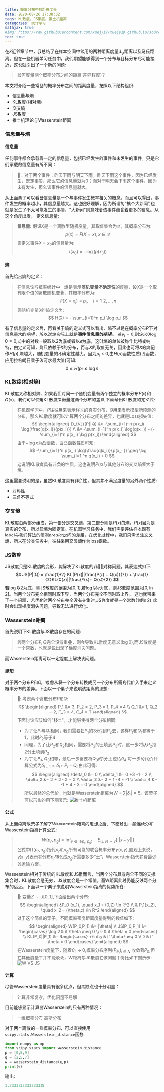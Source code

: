 ```yaml
---
title: 概率分布中的距离度量
date: 2020-08-26 17:38:32 
tags: KL散度，JS散度，推土机距离
categories: 统计学习
mathjax: true
#img: https://raw.githubusercontent.com/xuejy19/xuejy19.github.io/source/thumbnail/wdistance.png
toc: true
---
```

在$k$近邻章节中，我总结了在样本空间中常用的两种距离度量:$L_p$距离以及马氏距离。但在一些机器学习任务中，我们期望能够得到一个分布与目标分布尽可能接近，这也就引出了一个新的问题:
> 如何度量两个概率分布之间的距离(差异程度)？

本文将介绍一些常见的概率分布之间的距离度量，按照以下结构组织:
- 信息量与熵
- KL散度(相对熵)
- 交叉熵
- JS散度
- 推土机理论与Wasserstein距离
<!--more-->

### 信息量与熵 
#### 信息量
任何事件都会承载着一定的信息量，包括已经发生的事件和未发生的事件，只是它们承载的信息量有所不同：
> 🌰：对于两个事件：昨天下雨与明天下雨。昨天下雨这个事件，因为已经发生，既定事实，那么它的信息量就为0；而对于明天会下雨这个事件，因为未有发生，那么该事件的信息量就大。

从上面栗子可以看出信息量是一个与事件发生概率相关的概念，而且可以得出，事件发生的概率越小，其信息量越大。这也很好理解，因为所谓的“搞个大新闻”,也就是发生了不太可能发生的事情，"大新闻"则意味着该事件蕴含着更多的信息。从这个角度出发， 定义信息量:
> **信息量:** 假设$X$是一个离散型随机变量，其取值集合为$\mathcal{X}$，其概率分布为:
> $$
    p(x) = P(X = x), x \in \mathcal{X}
> $$
> 则定义事件$X = x_0$的信息量为:
> $$
    I(x_0) = -\log(p(x_0))
> $$

#### 熵 
首先给出熵的定义：
> 在信息论与概率统计中，熵是表示**随机变量不确定性**的度量，设$X$是一个取有限个值的离散随机变量，其概率分布为:
> $$
    P(X = x_i) = p_i, \quad i =1,2,\dots,n
> $$
则随机变量$X$的熵定义为:
$$
    H(X) = - \sum_{i=1}^n p_i \log p_i 
$$

有了信息量的定义后，再看关于熵的定义式可以看出，熵不过是在概率分布$P$下对信息量求的期望，所以说熵实际上就是**事件信息量的期望**。
若$p_i = 0$,则定义$0\log 0 =0$,式中的对数一般取以2为底或者以$e$为底，这时熵的单位被称作比特或纳特，由定义可知，熵只依赖于$X$的分布，而与$X$的取值无关，因此也可将$X$的熵记作$H(p)$,熵越大，随机变量的不确定性越大。因为$p_i \leq 0$,由$H(p)$函数性质(凹函数，应用拉格朗日乘子法可求最大值)可知:
$$
    0 \leq H(p) \leq \log n
$$

### KL散度(相对熵)
KL散度又称相对熵，如果我们对同一个随机变量有两个独立的概率分布$P(x)$和$Q(x)$，我们可以使用KL散度来衡量这两个分布的差异,下面给出KL散度的定义式:
> 在机器学习中，$P$往往用来表示样本的真实分布，$Q$用来表示模型所预测的分布，那么$KL$散度就可以计算两个分布之间的差异，也就是Loss损失值:
> $$
    \begin{aligned}
         D_{KL}(P||Q) &= -\sum_{i=1}^n p(x_i) \log(\frac{q(x_i)}{p(x_i)}) \\
            &= -\sum_{i=1}^n p(x_i) \log(q(x_i)) - (-\sum_{i=1}^n p(x_i) \log p(x_i))
    \end{aligned}
> $$
> 由于$-\log x$为凸函数，由凸函数性质可知:
> $$
     -\sum_{i=1}^n p(x_i) \log(\frac{q(x_i)}{p(x_i)}) \geq  \log \sum_{i=1}^n q(x_i) = 0 
> $$
> 这说明KL散度具有非负的性质，这也说明$P(x)$与其他分布的交叉熵恒大于熵。

这里需要说明的是，虽然KL散度具有非负性，但其并不满足度量的另外两个性质:
- 对称性
- 三角不等式

### 交叉熵
KL散度由两部分组成，第一部分是交叉熵，第二部分则是$P(x)$的熵，$P(x)$因为是真实的分布，所以其熵为固定值。在机器学习任务中，我们需要评估样本固有label与我们算法的预测$predict$之间的差距，在优化过程中，我们只需关注交叉熵，所以在分类任务中，往往采用交叉熵作为loss函数。

### JS散度 
JS散度只是KL散度的变形，其解决了KL散度的非对称问题，其表达式如下:
$$
    JS(P||Q) = \frac{1}{2} KL(P(x)||\frac{P(x) + Q(x)}{2}) + \frac{1}{2}KL(Q(x)||\frac{P(x)+ Q(x)}{2})
$$
若$\log$以2为底，则JS散度的范围为$[0,1]$,若$\log$以$e$为底，则JS散度范围为$[0,\ln 2]$。当两个分布完全相同时取下界，当两个分布完全不同时取上界。
这也就带来了一个问题，若优化时两个分布完全没有交集时,JS散度就是一个常数($1$或$\ln 2$),此时会出现梯度消失问题，导致无法进行优化。

### Wasserstein距离
首先说明下KL散度与JS散度存在的问题:
> 若两个分布$P,Q$完全没有重叠，则会导致KL散度无意义($\log 0$),而JS散度是一个常数，也就是说出现了梯度消失问题。

而Wasserstein距离可以一定程度上解决该问题。
#### 思想
对于两个分布$P$和$Q$，考虑从将一个分布转换成另一个分布所需的代价入手来定义概率分布的差异。下面以一个栗子来说明该距离的思想:
> 🌰: 考虑两个离散分布$P$和$Q$:
> $$
    \begin{aligned}
        P_1 &= 3, P_2 = 2, P_3 = 1, P_4 = 4 \\
        Q_1 &= 1, Q_2 = 2, Q_3 = 4, Q_4 = 3 
    \end{aligned}
> $$
> 下面讨论应该如何"移土"，才能够使得两个分布相同:
> - 为了让$P_1$与$Q_1$相同，我们需要把$P_1$的3分2到$P_2$去，这样$P_1$和$Q_1$都等于1，此时$P_2$等于4 
> - 同理，为了让$P_2$和$Q_2$相同，需要将$P_2$的土填到$P_3$时，这一步将从$P_2$挖2分土填到$P_3$
> - 为了让$P_3,Q_3$相等，最后一步需要将$Q_3$的1分土挖给$Q_4$
> 每一步的代价计算公式为$\delta_{i+1} = \delta_i + P_i - Q_i$,由此可得:
> $$
    \begin{aligned}
        \delta_0 &= 0 \\
        \delta_1 &= 0 +3 -1 = 2 \\
        \delta_2 &= 2 + 2 - 2 = 2 \\
        \delta_3 &= 2 + 1 -4 = -1 \\
        \delta_4 &= -1 + 4 - 3 = 0 
    \end{aligned}
> $$
> 所以最终的总代价，也就是Wasserstein距离为$W = \sum |\delta_i| = 5$。该栗子可以形象的用下图表示:
> ![推土机距离](https://raw.githubusercontent.com/xuejy19/xuejy19.github.io/source/Img/W_dis.png)

#### 公式
从上面的离散栗子了解了Wasserstein距离的思想之后，下面给出一般连续分布Wasserstein距离计算公式:
> $$
    W(p_r,p_g) = \inf_{\gamma \in \prod(p_r,p_g)} \quad E_{(x,y)\sim \gamma}[||x-y||]
> $$
> 公式中$\prod(p_r,p_g)$指代$p_r$和$p_g$所有可能的联合概率分布$\gamma(x,y)$,直观上来说，$\gamma(x,y)$表示将分布$p_r$转化成$p_g$所需要多少“土”，Wasserstein指代花费最少的运输方案。

Wasserstein相对于传统的KL散度和JS散而言，当两个分布具有完全不同的支撑集合时，KL散度会是无穷，JS散度会是一个常值，而W距离此时仍能反映两个分布的远近。下面以一个栗子来说明Wasserstein距离的优势所在:
> 🌰: 变量$Z \sim U[0,1]$,下面给出两个分布:
> $$
    \begin{aligned}
        &P_0 (x_1), \quad x_1 = (0,Z) \in R^2  \\
        & P_1(x_2), \quad x_2 = (\theta,z) \in R^2
    \end{aligned}
> $$
> 对于这个简单的栗子，不同概率密度距离度量得到的数值如下:
> $$
    \begin{aligned}
        W(P_0,P_1) &= |\theta| \\ 
        JS(P_0,P_1) &= \begin{cases}
             \log 2  & if \theta \neq 0 \\
             0  & if \theta = 0  
        \end{cases} \\
        KL(P_0||P_1) &= \begin{cases}
             +\infty  & if \theta \neq 0 \\
             0  & if \theta = 0  
        \end{cases}
    \end{aligned}
> $$
> 在Wasserstein度量下，随着$\theta_t \rightarrow 0$,概率分布序列$(P_{\theta_t})_{t \in N}$ 收敛到$P_0$,但在其他度量下并不能收敛，W距离与JS散度在该问题中对比如下图所示:
> ![$W VS JS$](https://raw.githubusercontent.com/xuejy19/xuejy19.github.io/source/Img/W.png)

#### 计算
尽管Wasserstein度量具有很多优点，但其缺点也十分明显：
> 计算非常复杂，优化问题不易解

目前能够显示计算出Wasserstein的只有两种情况：
> 一维概率分布
> 高斯分布 

对于两个离散的一维概率分布，可以直接使用`scipy.stats.Wasserstein_distance`函数:
```python
import numpy as np
from scipy.stats import wasserstein_distance
p = [0,5,9]
q = [2,5,7]
w = wasserstein_distance(q,p)
print(w)
```
输出:
```python
1.3333333333333335 
```

